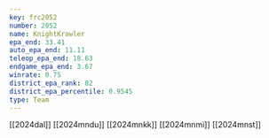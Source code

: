 ```yaml
---
key: frc2052
number: 2052
name: KnightKrawler
epa_end: 33.41
auto_epa_end: 11.11
teleop_epa_end: 18.63
endgame_epa_end: 3.67
winrate: 0.75
district_epa_rank: 82
district_epa_percentile: 0.9545
type: Team
---
```

[[2024dal]]
[[2024mndu]]
[[2024mnkk]]
[[2024mnmi]]
[[2024mnst]]
